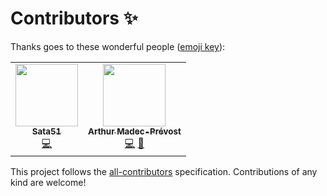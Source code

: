 # Contributors ✨

Thanks goes to these wonderful people
([emoji key](https://allcontributors.org/docs/en/emoji-key)):

<!-- ALL-CONTRIBUTORS-LIST:START - Do not remove or modify this section -->
<!-- prettier-ignore-start -->
<!-- markdownlint-disable -->
<table>
  <tr>
    <td align="center"><a href="https://github.com/Sata51"><img src="https://avatars.githubusercontent.com/u/17180336?v=4?s=100" width="100px;" alt=""/><br /><sub><b>Sata51</b></sub></a><br /><a href="https://github.com/mindsers/sanpe-bot/commits?author=Sata51" title="Code">💻</a></td>
    <td align="center"><a href="https://arthurmadecprevost.com/"><img src="https://avatars.githubusercontent.com/u/50238555?v=4?s=100" width="100px;" alt=""/><br /><sub><b>Arthur Madec-Prévost</b></sub></a><br /><a href="https://github.com/mindsers/sanpe-bot/commits?author=arthurmadecprevost" title="Code">💻</a> <a href="#ideas-arthurmadecprevost" title="Ideas, Planning, & Feedback">🤔</a></td>
  </tr>
</table>

<!-- markdownlint-restore -->
<!-- prettier-ignore-end -->

<!-- ALL-CONTRIBUTORS-LIST:END -->

This project follows the
[all-contributors](https://github.com/all-contributors/all-contributors)
specification. Contributions of any kind are welcome!
